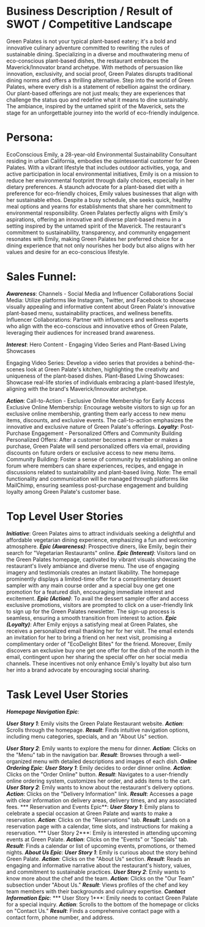 # Business Description / Result of SWOT / Competitive Landscape

Green Palates is not your typical plant-based eatery; it's a bold and innovative culinary adventure committed to rewriting the rules of sustainable dining. Specializing in a diverse and mouthwatering menu of eco-conscious plant-based dishes, the restaurant embraces the Maverick/Innovator brand archetype. With methods of persuasion like innovation, exclusivity, and social proof, Green Palates disrupts traditional dining norms and offers a thrilling alternative. Step into the world of Green Palates, where every dish is a statement of rebellion against the ordinary. Our plant-based offerings are not just meals; they are experiences that challenge the status quo and redefine what it means to dine sustainably. The ambiance, inspired by the untamed spirit of the Maverick, sets the stage for an unforgettable journey into the world of eco-friendly indulgence.
# Persona:
EcoConscious Emily, a 28-year-old Environmental Sustainability Consultant residing in urban California, embodies the quintessential customer for Green Palates. With a vibrant lifestyle that includes outdoor activities, yoga, and active participation in local environmental initiatives, Emily is on a mission to reduce her environmental footprint through daily choices, especially in her dietary preferences. A staunch advocate for a plant-based diet with a preference for eco-friendly choices, Emily values businesses that align with her sustainable ethos. Despite a busy schedule, she seeks quick, healthy meal options and yearns for establishments that share her commitment to environmental responsibility. Green Palates perfectly aligns with Emily's aspirations, offering an innovative and diverse plant-based menu in a setting inspired by the untamed spirit of the Maverick. The restaurant's commitment to sustainability, transparency, and community engagement resonates with Emily, making Green Palates her preferred choice for a dining experience that not only nourishes her body but also aligns with her values and desire for an eco-conscious lifestyle.

# Sales Funnel:
***Awareness***: Channels - Social Media and Influencer Collaborations
Social Media: Utilize platforms like Instagram, Twitter, and Facebook to showcase visually appealing and informative content about Green Palate's innovative plant-based menu, sustainability practices, and wellness benefits.
Influencer Collaborations: Partner with influencers and wellness experts who align with the eco-conscious and innovative ethos of Green Palate, leveraging their audiences for increased brand awareness.

***Interest***: Hero Content - Engaging Video Series and Plant-Based Living Showcases

Engaging Video Series: Develop a video series that provides a behind-the-scenes look at Green Palate's kitchen, highlighting the creativity and uniqueness of the plant-based dishes.
Plant-Based Living Showcases: Showcase real-life stories of individuals embracing a plant-based lifestyle, aligning with the brand's Maverick/Innovator archetype.


***Action***: Call-to-Action - Exclusive Online Membership for Early Access
Exclusive Online Membership: Encourage website visitors to sign up for an exclusive online membership, granting them early access to new menu items, discounts, and exclusive events. The call-to-action emphasizes the innovative and exclusive nature of Green Palate's offerings.
***Loyalty***: Post-Purchase Engagement - Personalized Offers and Community Building
Personalized Offers: After a customer becomes a member or makes a purchase, Green Palate will send personalized offers via email, providing discounts on future orders or exclusive access to new menu items.
Community Building: Foster a sense of community by establishing an online forum where members can share experiences, recipes, and engage in discussions related to sustainability and plant-based living.
Note: The email functionality and communication will be managed through platforms like MailChimp, ensuring seamless post-purchase engagement and building loyalty among Green Palate's customer base.
# Top Level User Stories

***Initiative***: Green Palates aims to attract individuals seeking a delightful and affordable vegetarian dining experience, emphasizing a fun and welcoming atmosphere.
***Epic (Awareness)***: Prospective diners, like Emily, begin their search for "Vegetarian Restaurants" online.
***Epic (Interest)***: Visitors land on the Green Palates homepage, captivated by vibrant visuals showcasing the restaurant's lively ambiance and diverse menu. The use of engaging imagery and testimonials creates an instant likability. The homepage prominently displays a limited-time offer for a complimentary dessert sampler with any main course order and a special buy one get one promotion for a featured dish, encouraging immediate interest and excitement.
***Epic (Action)***: To avail the dessert sampler offer and access exclusive promotions, visitors are prompted to click on a user-friendly link to sign up for the Green Palates newsletter. The sign-up process is seamless, ensuring a smooth transition from interest to action.
***Epic (Loyalty)***: After Emily enjoys a satisfying meal at Green Palates, she receives a personalized email thanking her for her visit. The email extends an invitation for her to bring a friend on her next visit, promising a complimentary order of "EcoDelight Bites" for the friend. Moreover, Emily discovers an exclusive buy one get one offer for the dish of the month in the email, contingent upon her sharing the special offer on her social media channels. These incentives not only enhance Emily's loyalty but also turn her into a brand advocate by encouraging social sharing.

# Task Level User Stories
***Homepage Navigation Epic***:

***User Story 1***:
Emily visits the Green Palate Restaurant website.
***Action***: Scrolls through the homepage.
***Result***: Finds intuitive navigation options, including menu categories, specials, and an "About Us" section.

***User Story 2***:
Emily wants to explore the menu for dinner.
***Action***: Clicks on the "Menu" tab in the navigation bar.
***Result***: Browses through a well-organized menu with detailed descriptions and images of each dish.
***Online Ordering Epic***:
***User Story 1***:
Emily decides to order dinner online.
***Action***: Clicks on the "Order Online" button.
***Result***: Navigates to a user-friendly online ordering system, customizes her order, and adds items to the cart.
***User Story 2***:
Emily wants to know about the restaurant's delivery options.
***Action***: Clicks on the "Delivery Information" link.
***Result***: Accesses a page with clear information on delivery areas, delivery times, and any associated fees.
*** Reservation and Events Epic**:
***User Story 1***:
Emily plans to celebrate a special occasion at Green Palate and wants to make a reservation.
***Action***: Clicks on the "Reservations" tab.
***Result***: Lands on a reservation page with a calendar, time slots, and instructions for making a reservation.
*** User Story 2***:
Emily is interested in attending upcoming events at Green Palate.
***Action***: Clicks on the "Events" or "Specials" tab.
***Result***: Finds a calendar or list of upcoming events, promotions, or themed nights.
***About Us Epic***:
***User Story 1***:
Emily is curious about the story behind Green Palate.
***Action***: Clicks on the "About Us" section.
***Result***: Reads an engaging and informative narrative about the restaurant's history, values, and commitment to sustainable practices.
***User Story 2***:
Emily wants to know more about the chef and the team.
***Action***: Clicks on the "Our Team" subsection under "About Us."
***Result***: Views profiles of the chef and key team members with their backgrounds and culinary expertise.
***Contact Information Epic***:
*** User Story 1***:
Emily needs to contact Green Palate for a special inquiry.
***Action***: Scrolls to the bottom of the homepage or clicks on "Contact Us."
***Result***: Finds a comprehensive contact page with a contact form, phone number, and address.
